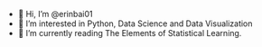 - 👋 Hi, I’m @erinbai01
- 👀 I’m interested in Python, Data Science and Data Visualization
- 🌱 I’m currently reading The Elements of Statistical Learning.

<!---
erinbai01/erinbai01 is a ✨ special ✨ repository because its `README.md` (this file) appears on your GitHub profile.
You can click the Preview link to take a look at your changes.
--->
